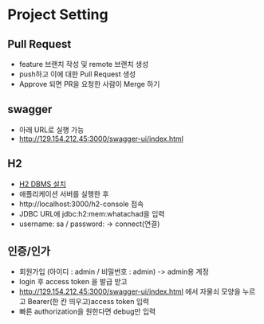 # Project Setting

## Pull Request
- feature 브랜치 작성 및 remote 브랜치 생성
- push하고 이에 대한 Pull Request 생성
- Approve 되면 PR을 요청한 사람이 Merge 하기

## swagger
- 아래 URL로 실행 가능
- http://129.154.212.45:3000/swagger-ui/index.html

## H2
- [H2 DBMS 설치](http://h2database.com/html/main.html)
- 애플리케이션 서버를 실행한 후
- http://localhost:3000/h2-console 접속
- JDBC URL에 jdbc:h2:mem:whatachad을 입력
- username: sa / password: -> connect(연결)

## 인증/인가
- 회원가입 (아이디 : admin / 비밀번호 : admin) -> admin용 계정
- login 후 access token 을 발급 받고
- http://129.154.212.45:3000/swagger-ui/index.html 에서 자물쇠 모양을 누르고 Bearer(한 칸 띄우고)access token 입력
- 빠른 authorization을 원한다면 debug만 입력
